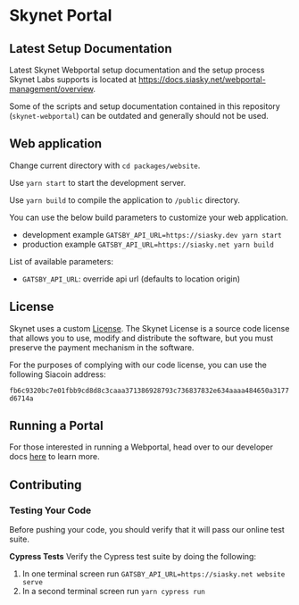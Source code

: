 # Skynet Portal

## Latest Setup Documentation

Latest Skynet Webportal setup documentation and the setup process Skynet Labs
supports is located at https://docs.siasky.net/webportal-management/overview.

Some of the scripts and setup documentation contained in this repository
(`skynet-webportal`) can be outdated and generally should not be used.

## Web application

Change current directory with `cd packages/website`.

Use `yarn start` to start the development server.

Use `yarn build` to compile the application to `/public` directory.

You can use the below build parameters to customize your web application.

- development example `GATSBY_API_URL=https://siasky.dev yarn start`
- production example `GATSBY_API_URL=https://siasky.net yarn build`

List of available parameters:

- `GATSBY_API_URL`: override api url (defaults to location origin)

## License

Skynet uses a custom [License](./LICENSE.md). The Skynet License is a source code license that allows you to use, modify
and distribute the software, but you must preserve the payment mechanism in the software.

For the purposes of complying with our code license, you can use the following Siacoin address:

`fb6c9320bc7e01fbb9cd8d8c3caaa371386928793c736837832e634aaaa484650a3177d6714a`

## Running a Portal
For those interested in running a Webportal, head over to our developer docs [here](https://docs.siasky.net/webportal-management/overview.) to learn more.

## Contributing

### Testing Your Code

Before pushing your code, you should verify that it will pass our online test suite.

**Cypress Tests**
Verify the Cypress test suite by doing the following:

1. In one terminal screen run `GATSBY_API_URL=https://siasky.net website serve`
1. In a second terminal screen run `yarn cypress run`

